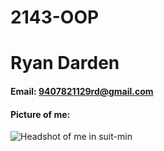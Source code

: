 # 2143-OOP
# Ryan Darden
#### Email: 9407821129rd@gmail.com
#### Picture of me: 
![Headshot of me in suit-min](https://github.com/user-attachments/assets/61255664-ed47-42ef-8d1b-c58141275a87)
